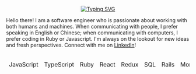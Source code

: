 <p align="center">
  <a href="https://git.io/typing-svg"><img src="https://readme-typing-svg.demolab.com?font=Fira+Code&size=18&duration=3500&pause=800&color=681AFF&background=000000&center=true&vCenter=true&width=500&lines=hi%2C+my+name+is+gary;i+am+a+full+stack+developer;thanks+for+visiting!" alt="Typing SVG" /></a>
</p>

<div background-color="000000" color="681AFF">
  Hello there! I am a software engineer who is passionate about working with both humans and machines. When communicating with people, I prefer speaking in English or Chinese; when communicating with computers, I prefer coding in Ruby or Javascript. I'm always on the lookout for new ideas and fresh perspectives. Connect with me on <a href="https://www.linkedin.com/in/g-hor/">LinkedIn</a>!
</div>

<br />

<table align="center">
  <thead>
    <tr>
      <td>JavaScript</td>
      <td>TypeScript</td>
      <td>Ruby</td>
      <td>React</td>
      <td>Redux</td>
      <td>SQL</td>
      <td>Rails</td>
      <td>MongoDB</td>
      <td>Node.js</td>
      <td>Express</td>
      <td>NestJS</td>
      <td>AWS</td>
    </tr>
  </thead>
</table>
